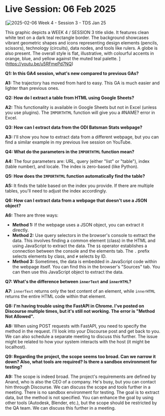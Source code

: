 # Live Session: 06 Feb 2025

[![2025-02-06 Week 4 - Session 3 - TDS Jan 25](https://i.ytimg.com/vi_webp/u5RFmePd7NQ/sddefault.webp)

This graphic depicts a WEEK 4 / SESSION 3 title slide. It features clean white text on a dark teal rectangle border. The background showcases vibrant geometric shapes and icons representing design elements (pencils, scissors), technology (circuits), data nodes, and tools like rulers. A globe is also present. The overall style is flat, illustrative, with colourful accents in orange, blue, and yellow against the muted teal palette.
](https://youtu.be/u5RFmePd7NQ)

**Q1: In this GA4 session, what's new compared to previous GAs?**

**A1:** The trajectory has moved from hard to easy. This GA is much easier and lighter than previous ones.

**Q2: How do I extract a table from HTML using Google Sheets?**

**A2:** This functionality is available in Google Sheets but not in Excel (unless you use plugins). The `IMPORTHTML` function will give you a #NAME? error in Excel.

**Q3: How can I extract data from the ODI Batsman Stats webpage?**

**A3:** I'll show you how to extract data from a different webpage, but you can find a similar example in my previous live session on YouTube.

**Q4: What do the parameters in the `IMPORTHTML` function mean?**

**A4:** The four parameters are: URL, query (either "list" or "table"), index (table number), and locale. The index is zero-based (like Python).

**Q5: How does the `IMPORTHTML` function automatically find the table?**

**A5:** It finds the table based on the index you provide. If there are multiple tables, you'll need to adjust the index accordingly.

**Q6: How can I extract data from a webpage that doesn't use a JSON object?**

**A6:** There are three ways:

- **Method 1:** If the webpage uses a JSON object, you can extract it directly.
- **Method 2:** Use query selectors in the browser's console to extract the data. This involves finding a common element (class) in the HTML and using JavaScript to extract the data. The `$$` operator establishes a connection between the console and the elements tab. The `.` prefix selects elements by class, and `#` selects by ID.
- **Method 3:** Sometimes, the data is embedded in JavaScript code within the webpage itself. You can find this in the browser's "Sources" tab. You can then use this JavaScript object to extract the data.

**Q7: What's the difference between `innerText` and `innerHTML`?**

**A7:** `innerText` returns only the text content of an element, while `innerHTML` returns the entire HTML code within that element.

**Q8: I'm having trouble using the FastAPI in Chrome. I've posted on Discourse multiple times, but it's still not working. The error is "Method Not Allowed".**

**A8:** When using POST requests with FastAPI, you need to specify the method in the request. I'll look into your Discourse post and get back to you. We can also schedule a separate meeting to discuss this further. The issue might be related to how your system interacts with the host (it might be localhost).

**Q9: Regarding the project, the scope seems too broad. Can we narrow it down? Also, what tools are required? Is there a sandbox environment for testing?**

**A9:** The scope is indeed broad. The project's requirements are defined by Anand, who is also the CEO of a company. He's busy, but you can contact him through Discourse. We can discuss the scope and tools further in a meeting. There is no sandbox environment for testing. The goal is to extract data, but the method is not specified. You can enhance the goal by using other tools (Autodesk, Blender, etc.), but the scope should be restricted by the QA team. We can discuss this further in a meeting.
